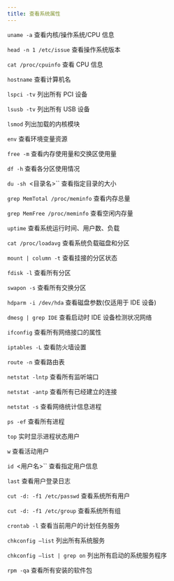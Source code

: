 ```yaml
---
title: 查看系统属性
---
```


`uname -a`
查看内核/操作系统/CPU 信息

`head -n 1 /etc/issue`
查看操作系统版本

`cat /proc/cpuinfo`
查看 CPU 信息

`hostname`
查看计算机名

`lspci -tv`
列出所有 PCI 设备

`lsusb -tv`
列出所有 USB 设备

`lsmod`
列出加载的内核模块

`env`
查看环境变量资源

`free -m`
查看内存使用量和交换区使用量

`df -h`
查看各分区使用情况

`du -sh `<目录名>``
查看指定目录的大小

`grep MemTotal /proc/meminfo`
查看内存总量

`grep MemFree /proc/meminfo`
查看空闲内存量

`uptime`
查看系统运行时间、用户数、负载

`cat /proc/loadavg`
查看系统负载磁盘和分区

`mount | column -t`
查看挂接的分区状态

`fdisk -l`
查看所有分区

`swapon -s`
查看所有交换分区

`hdparm -i /dev/hda`
查看磁盘参数(仅适用于 IDE 设备)

`dmesg | grep IDE`
查看启动时 IDE 设备检测状况网络

`ifconfig`
查看所有网络接口的属性

`iptables -L`
查看防火墙设置

`route -n`
查看路由表

`netstat -lntp`
查看所有监听端口

`netstat -antp`
查看所有已经建立的连接

`netstat -s`
查看网络统计信息进程

`ps -ef`
查看所有进程

`top`
实时显示进程状态用户

`w`
查看活动用户

`id `<用户名>``
查看指定用户信息

`last`
查看用户登录日志

`cut -d: -f1 /etc/passwd`
查看系统所有用户

`cut -d: -f1 /etc/group`
查看系统所有组

`crontab -l`
查看当前用户的计划任务服务

`chkconfig –list`
列出所有系统服务

`chkconfig –list | grep on`
列出所有启动的系统服务程序

`rpm -qa`
查看所有安装的软件包
